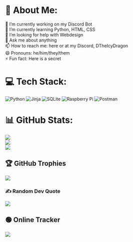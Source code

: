 # 💫 About Me:
🔭 I’m currently working on my Discord Bot<br>🌱 I’m currently learning Python, HTML, CSS<br>🤔 I’m looking for help with Webdesign<br>💬 Ask me about anything<br>📫 How to reach me: here or at my Discord, DTheIcyDragon<br>😄 Pronouns: he/him/they/them<br>⚡ Fun fact: Here is a secret<br>


# 💻 Tech Stack:
![Python](https://img.shields.io/badge/python-3670A0?style=flat&logo=python&logoColor=ffdd54) ![Jinja](https://img.shields.io/badge/jinja-white.svg?style=flat&logo=jinja&logoColor=black) ![SQLite](https://img.shields.io/badge/sqlite-%2307405e.svg?style=flat&logo=sqlite&logoColor=white) ![Raspberry Pi](https://img.shields.io/badge/-RaspberryPi-C51A4A?style=flat&logo=Raspberry-Pi) ![Postman](https://img.shields.io/badge/Postman-FF6C37?style=flat&logo=postman&logoColor=white)
# 📊 GitHub Stats:
![](https://github-readme-stats.vercel.app/api?username=dtheicydragon&theme=dark&hide_border=false&include_all_commits=false&count_private=false)<br/>
![](https://github-readme-streak-stats.herokuapp.com/?user=dtheicydragon&theme=dark&hide_border=false)<br/>
![](https://github-readme-stats.vercel.app/api/top-langs/?username=dtheicydragon&theme=dark&hide_border=false&include_all_commits=false&count_private=false&layout=compact)

## 🏆 GitHub Trophies
![](https://github-profile-trophy.vercel.app/?username=dtheicydragon&theme=radical&no-frame=false&no-bg=true&margin-w=4)

### ✍️ Random Dev Quote
![](https://quotes-github-readme.vercel.app/api?type=horizontal&theme=radical)

## 🟢 Online Tracker

[![](https://discord.c99.nl/widget/theme-3/511219492332896266.png)](https://discord.com/invite/bd8vUQd)


<!--       _
       .__(.)< (MEOW)
        \___)   
 ~~~~~~~~~~~~~~~~~~
Here a MEOWing duck 
Made by Amazon-->
